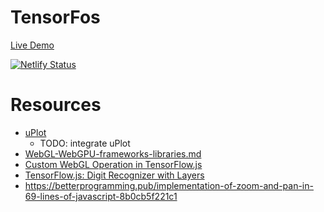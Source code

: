 # TensorFos

[Live Demo](https://tensor-fos.netlify.app/)

[![Netlify Status](https://api.netlify.com/api/v1/badges/58562c4a-3d99-47f1-9784-94e1fd58c3bd/deploy-status)](https://app.netlify.com/sites/tensor-fos/deploys)

# Resources

- [uPlot](https://github.com/leeoniya/uPlot)
  - TODO: integrate uPlot
- [WebGL-WebGPU-frameworks-libraries.md](https://gist.github.com/dmnsgn/76878ba6903cf15789b712464875cfdc)
- [Custom WebGL Operation in TensorFlow.js](https://www.lewuathe.com/custome-webgl-operation-in-tensorflow.js.html)
- [TensorFlow.js: Digit Recognizer with Layers ](https://storage.googleapis.com/tfjs-examples/mnist/dist/index.html)
- <https://betterprogramming.pub/implementation-of-zoom-and-pan-in-69-lines-of-javascript-8b0cb5f221c1>
